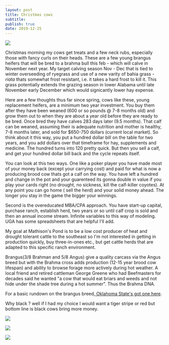 ```yaml
---
layout: post
title: Christmas cows
subtitle: 
publish: true
date: 2019-12-25  
---
```


	
<img src="https://jonkalev.s3-us-west-2.amazonaws.com/20191217-DSCF2516.jpg">
<p>
Christmas morning my cows get treats and a few neck rubs, especially those with fancy curls on their heads. These are a few young brangus heifers that will be bred to a brahma bull this feb - which will calve in November next year. My target calving season Nov - Dec that is tied to winter overseeding of ryegrass and use of a new varity of bahia grass - <i>riata</i> thats somewhat frost resistant, i.e. it takes a hard frost to kill it. This grass potentially extends the grazing season in lower Alabama until late November early December which would signicantly lower hay expense.
<p>
Here are a few thoughts thus far since spring, cows like these, young replacement heifers, are a minimum two year investment. You buy them after they have been weaned (600 or so pounds @ 7-8 months old) and grow them out to when they are about a year old before they are ready to be bred. Once bred they have calves 283 days later (9.5 months). That calf can be weaned, assuming their is adequate nutrition and mother is healthy, 7-8 months later, and sold for $650-750 dollars (current local market). So think about it this way, you put a hundred dollar bill on the table for two years, and you add dollars over that timeframe for hay, supplements and medicine. The hundred turns into 120 pretty quick. But then you sell a calf, and get your hundred dollar bill back and the cycle repeats itself.
<p>
You can look at this two ways. One like a poker player you have made most of your money back (except your carrying cost)  and paid for what is now a producing brood cow thats got a calf on the way. You have left a hundred and change in the pot and your guarenteed its gonna double in value if you play your cards right (no drought, no sickness, kill the calf-killer coyotes). At any point you can go home ( sell the herd) and your solid money ahead. The longer you stay in the game the bigger your winnings.
<p> Second is the overeducated MBA/CPA approach. You have start-up capital, purchase ranch, establish herd, two years or so until calf crop is sold and then an annual income stream. Infinite variables to this way of modeling. UGA has some spreadsheets that are helpful I'll add. 
	

<p>
My goal at Mathison's Pond is to be a low cost producer of heat and drought tolerant cattle to the southeast so I'm not interested in getting in production quickly, buy three-in-ones etc., but get cattle herds that are adapted to this specific ranch environment. 
	<p>Brangus(3/8 Brahman and 5/8 Angus) give a quality carcass via the Angus breed but with the Brahma cross adds production (12-15 year brood cow lifespan) and ability to browse forage more actively during hot weather. 
A local friend and retired cattleman George Greene who had Beefmasters for decades said he wanted "a cow that would eat briars and weeds and not hide under the shade tree during a hot summer". Thus the Brahma DNA.
		<p>
For a basic rundown on the brangus breed,<a href="http://afs.okstate.edu/breeds/cattle/brangus/index.html"> Oklahoma State's got one here</a>.
	
<p>
Why black ? well if I had my choice I would want a tiger stripe or red but bottom line is black cows bring more money.
<p>
<img src="https://jonkalev.s3-us-west-2.amazonaws.com/20191223-DSCF2632.jpg">
<p>


<img src="https://jonkalev.s3-us-west-2.amazonaws.com/20191217-DSCF2533.jpg">

<p>
<img src="https://jonkalev.s3-us-west-2.amazonaws.com/20191223-DSCF2620.jpg">	
